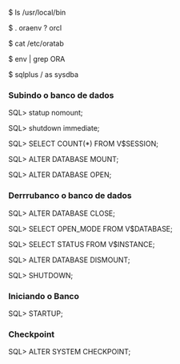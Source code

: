 $ ls /usr/local/bin

$ . oraenv
? orcl

$ cat /etc/oratab

$ env | grep ORA

$ sqlplus / as sysdba

### Subindo o banco de dados

SQL> statup nomount;

SQL> shutdown immediate;

SQL> SELECT COUNT(*) FROM V$SESSION;

SQL> ALTER DATABASE MOUNT;

SQL> ALTER DATABASE OPEN;

### Derrrubanco o banco de dados

SQL> ALTER DATABASE CLOSE;

SQL> SELECT OPEN_MODE FROM V$DATABASE;

SQL> SELECT STATUS FROM V$INSTANCE;

SQL> ALTER DATABASE DISMOUNT;

SQL> SHUTDOWN;


### Iniciando o Banco
SQL> STARTUP;

### Checkpoint
SQL> ALTER SYSTEM CHECKPOINT;